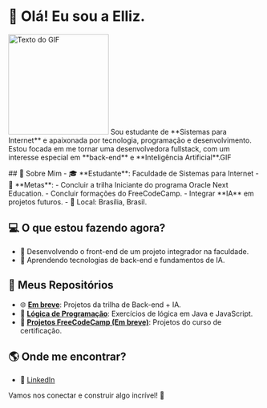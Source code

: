 # 👋 Olá! Eu sou a Elliz.

<p align="left">
  <img src="(https://media1.tenor.com/m/4V2vEevbFcEAAAAd/lkbc-little-kitty-big-city.gif)" alt="Texto do GIF" width="200"/>
  <span>Sou estudante de **Sistemas para Internet** e apaixonada por tecnologia, programação e desenvolvimento. Estou focada em me tornar uma desenvolvedora fullstack, com um interesse especial em **back-end** e **Inteligência Artificial**.GIF</span>
</p>
## 🌟 Sobre Mim
- 🎓 **Estudante**: Faculdade de Sistemas para Internet
- 🚀 **Metas**:
  - Concluir a trilha Iniciante do programa Oracle Next Education.
  - Concluir formações do FreeCodeCamp.
  - Integrar **IA** em projetos futuros.
- 📍 Local: Brasília, Brasil.

## 💻 O que estou fazendo agora?
- 🔧 Desenvolvendo o front-end de um projeto integrador na faculdade.
- 🌱 Aprendendo tecnologias de back-end e fundamentos de IA.

## 📂 Meus Repositórios
- 🌐 **[Em breve](https://github.com/seuusuario/oracle-one-projects)**: Projetos da trilha de Back-end + IA.
- 📝 **[Lógica de Programação](https://github.com/elliz01/logica-de-programacao)**: Exercícios de lógica em Java e JavaScript.
- 🚀 **[Projetos FreeCodeCamp (Em breve)](https://github.com/seuusuario/freecodecamp-certification-projects)**: Projetos do curso de certificação.

## 🌎 Onde me encontrar?
- 💼 [LinkedIn](www.linkedin.com/in/ellizabeth-severo)

Vamos nos conectar e construir algo incrível! 🚀
